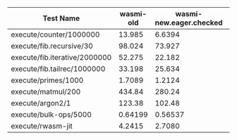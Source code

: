 | Test Name                     | wasmi-old | wasmi-new.eager.checked | wasmi-new.lazy.checked | tinywasm | wasm3.eager | wasm3.lazy | stitch  | wasmtime.cranelift | wasmer.cranelift | wasmer.singlepass | rwasm   |
|-------------------------------|-----------|-------------------------|------------------------|----------|-------------|------------|---------|--------------------|------------------|-------------------|---------|
| execute/counter/1000000       | 13.985    | 6.6394                  | 6.4825                 | 27.997   | 4.2883      | 3.8483     | 2.9161  | 0.30994            | 0.51477          | 0.64885           | 30.278  |
| execute/fib.recursive/30      | 98.024    | 73.927                  | 73.167                 | 166.11   | 48.936      | 49.301     | 33.524  | 5.6011             | 5.6588           | 6.531             | 154.70  |
| execute/fib.iterative/2000000 | 52.275    | 22.182                  | 20.614                 | 95.830   | 15.478      | 15.280     | 11.786  | 1.5394             | 1.4041           | 3.0661            | 103.40  |
| execute/fib.tailrec/1000000   | 33.198    | 25.634                  | 23.265                 | N/A      | N/A         | N/A        | N/A     | 1.7907             | N/A              | N/A               | 60.112  |
| execute/primes/1000           | 1.7089    | 1.2124                  | 1.2764                 | 3.4232   | 0.59493     | 0.58889    | 0.48282 | 0.16574            | 0.17132          | 0.18877           | 3.1154  |
| execute/matmul/200            | 434.84    | 280.24                  | 276.73                 | 1.0609   | 139.52      | 188.58     | 126.07  | 22.422             | 22.698           | 50.296            | 1057.2  |
| execute/argon2/1              | 123.38    | 102.48                  | 110.35                 | 272.07   | 51.934      | 42.190     | N/A     | 2.6754             | 2.9670           | 6.7561            | 269.15  |
| execute/bulk-ops/5000         | 0.64199   | 0.56537                 | 0.50612                | 0.89037  | 0.49535     | 0.47220    | 0.54306 | 0.53507            | 0.45383          | 0.51198           | 0.84105 |
| execute/rwasm-jit             | 4.2415    | 2.7080                  | 2.7188                 | N/A      | N/A         | N/A        | N/A     | N/A                | 0.73034          | 0.89411           | 7.8943  | 

